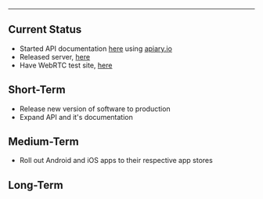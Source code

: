 


---


## Current Status ##
  * Started API documentation [here](RESTAPI.md) using [apiary.io](http://docs.babelroom.apiary.io/)
  * Released server, [here](http://code.google.com/p/babelroom/wiki/ServerInstall)
  * Have WebRTC test site, [here](http://test.babelroom.com/webrtc)

## Short-Term ##
  * Release new version of software to production
  * Expand API and it's documentation

## Medium-Term ##
  * Roll out Android and iOS apps to their respective app stores

## Long-Term ##